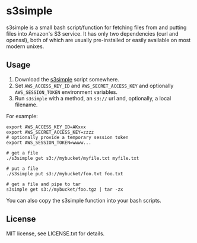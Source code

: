 # s3simple

s3simple is a small bash script/function for fetching files from and putting
files into Amazon's S3 service. It has only two dependencies (curl and
openssl), both of which are usually pre-installed or easily available on most
modern unixes.

## Usage

1. Download the [s3simple](s3simple) script somewhere.
2. Set `AWS_ACCESS_KEY_ID` and `AWS_SECRET_ACCESS_KEY` and optionally `AWS_SESSION_TOKEN` environment variables.
3. Run `s3simple` with a method, an `s3://` url and, optionally, a local filename.

For example:

    export AWS_ACCESS_KEY_ID=AKxxx
    export AWS_SECRET_ACCESS_KEY=zzzz
    # optionally provide a temporary session token
    export AWS_SESSION_TOKEN=wwww...

    # get a file
    ./s3simple get s3://mybucket/myfile.txt myfile.txt

    # put a file
    ./s3simple put s3://mybucket/foo.txt foo.txt

    # get a file and pipe to tar
    s3simple get s3://mybucket/foo.tgz | tar -zx

You can also copy the s3simple function into your bash scripts.

## License

MIT license, see LICENSE.txt for details.
